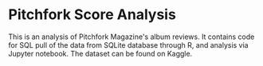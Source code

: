 # Pitchfork Score Analysis

This is an analysis of Pitchfork Magazine's album reviews. It contains code for SQL pull of the data from SQLite database through R, and analysis via Jupyter notebook. The dataset can be found on Kaggle. 
